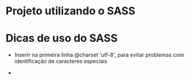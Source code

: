 # Projeto utilizando o SASS

# Dicas de uso do SASS

- Inserir na primeira linha @charset 'utf-8', para evitar problemas com identificação de caracteres especiais

-
